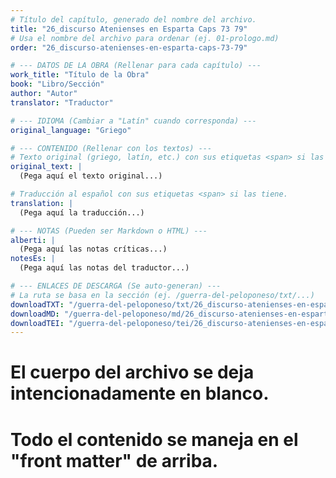 ```yaml
---
# Título del capítulo, generado del nombre del archivo.
title: "26_discurso Atenienses en Esparta Caps 73 79"
# Usa el nombre del archivo para ordenar (ej. 01-prologo.md)
order: "26_discurso-atenienses-en-esparta-caps-73-79"

# --- DATOS DE LA OBRA (Rellenar para cada capítulo) ---
work_title: "Título de la Obra"
book: "Libro/Sección"
author: "Autor"
translator: "Traductor"

# --- IDIOMA (Cambiar a "Latín" cuando corresponda) ---
original_language: "Griego"

# --- CONTENIDO (Rellenar con los textos) ---
# Texto original (griego, latín, etc.) con sus etiquetas <span> si las tiene.
original_text: |
  (Pega aquí el texto original...)

# Traducción al español con sus etiquetas <span> si las tiene.
translation: |
  (Pega aquí la traducción...)

# --- NOTAS (Pueden ser Markdown o HTML) ---
alberti: |
  (Pega aquí las notas críticas...)
notesEs: |
  (Pega aquí las notas del traductor...)

# --- ENLACES DE DESCARGA (Se auto-generan) ---
# La ruta se basa en la sección (ej. /guerra-del-peloponeso/txt/...)
downloadTXT: "/guerra-del-peloponeso/txt/26_discurso-atenienses-en-esparta-caps-73-79.txt"
downloadMD: "/guerra-del-peloponeso/md/26_discurso-atenienses-en-esparta-caps-73-79.md"
downloadTEI: "/guerra-del-peloponeso/tei/26_discurso-atenienses-en-esparta-caps-73-79.xml"
---
```

# El cuerpo del archivo se deja intencionadamente en blanco.
# Todo el contenido se maneja en el "front matter" de arriba.